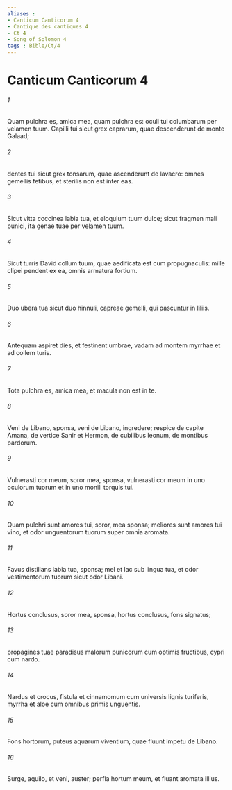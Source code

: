 ```yaml
---
aliases : 
- Canticum Canticorum 4
- Cantique des cantiques 4
- Ct 4
- Song of Solomon 4
tags : Bible/Ct/4
---
```


# Canticum Canticorum 4

###### 1
Quam pulchra es, amica mea, quam pulchra es: oculi tui columbarum per velamen tuum. Capilli tui sicut grex caprarum, quae descenderunt de monte Galaad;
###### 2
dentes tui sicut grex tonsarum, quae ascenderunt de lavacro: omnes gemellis fetibus, et sterilis non est inter eas.
###### 3
Sicut vitta coccinea labia tua, et eloquium tuum dulce; sicut fragmen mali punici, ita genae tuae per velamen tuum.
###### 4
Sicut turris David collum tuum, quae aedificata est cum propugnaculis: mille clipei pendent ex ea, omnis armatura fortium.
###### 5
Duo ubera tua sicut duo hinnuli, capreae gemelli, qui pascuntur in liliis.
###### 6
Antequam aspiret dies, et festinent umbrae, vadam ad montem myrrhae et ad collem turis.
###### 7
Tota pulchra es, amica mea, et macula non est in te.
###### 8
Veni de Libano, sponsa, veni de Libano, ingredere; respice de capite Amana, de vertice Sanir et Hermon, de cubilibus leonum, de montibus pardorum.
###### 9
Vulnerasti cor meum, soror mea, sponsa, vulnerasti cor meum in uno oculorum tuorum et in uno monili torquis tui.
###### 10
Quam pulchri sunt amores tui, soror, mea sponsa; meliores sunt amores tui vino, et odor unguentorum tuorum super omnia aromata.
###### 11
Favus distillans labia tua, sponsa; mel et lac sub lingua tua, et odor vestimentorum tuorum sicut odor Libani.
###### 12
Hortus conclusus, soror mea, sponsa, hortus conclusus, fons signatus;
###### 13
propagines tuae paradisus malorum punicorum cum optimis fructibus, cypri cum nardo.
###### 14
Nardus et crocus, fistula et cinnamomum cum universis lignis turiferis, myrrha et aloe cum omnibus primis unguentis.
###### 15
Fons hortorum, puteus aquarum viventium, quae fluunt impetu de Libano.
###### 16
Surge, aquilo, et veni, auster; perfla hortum meum, et fluant aromata illius.
